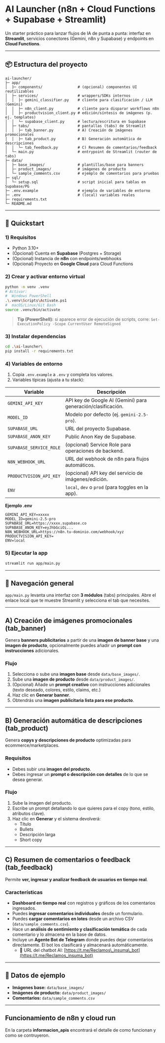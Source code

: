 ﻿# AI Launcher (n8n + Cloud Functions + Supabase + Streamlit)

Un starter práctico para lanzar flujos de IA de punta a punta: interfaz en **Streamlit**, servicios conectores (Gemini, n8n y Supabase) y endpoints en **Cloud Functions**.

---

## 📦 Estructura del proyecto

```text
ai-launcher/
├─ app/
│  ├─ components/                # (opcional) componentes UI reutilizables
│  ├─ services/                  # wrappers/SDKs internos
│  │  ├─ gemini_classifier.py    # cliente para clasificación / LLM (Gemini)
│  │  ├─ n8n_client.py           # cliente para disparar workflows n8n
│  │  ├─ productvision_client.py # edición/síntesis de imágenes (p. ej. templates)
│  │  └─ supabase_client.py      # lectura/escritura en Supabase
│  ├─ tabs/                      # pantallas (tabs) de Streamlit
│  │  ├─ tab_banner.py           # A) Creación de imágenes promocionales
│  │  ├─ tab_product.py          # B) Generación automática de descripciones
│  │  └─ tab_feedback.py         # C) Resumen de comentarios/feedback
│  └─ main.py                    # entrypoint de Streamlit (router de tabs)
├─ data/
│  ├─ base_images/               # plantillas/base para banners
│  ├─ product_images/            # imágenes de producto
│  └─ sample_comments.csv        # ejemplo de comentarios para pruebas
├─ sql/
│  └─ setup.sql                  # script inicial para tablas en Supabase/PG
├─ .env.example                  # ejemplo de variables de entorno
├─ .env                          # (local) variables reales
├─ requirements.txt
└─ README.md
```

---

## 🚀 Quickstart

### 1) Requisitos

- Python 3.10+
- (Opcional) Cuenta en **Supabase** (Postgres + Storage)
- (Opcional) Instancia de **n8n** con endpoints/webhooks
- (Opcional) Proyecto en **Google Cloud** para Cloud Functions

### 2) Crear y activar entorno virtual

```bash
python -m venv .venv
# Activar:
#  Windows PowerShell
.\.venv\Scripts\Activate.ps1
#  macOS/Linux/Git Bash
source .venv/bin/activate
```

> **Tip (PowerShell):** si aparece error de ejecución de scripts, corre: `Set-ExecutionPolicy -Scope CurrentUser RemoteSigned`

### 3) Instalar dependencias

```bash
cd .\ai-launcher\
pip install -r requirements.txt
```

### 4) Variables de entorno

1. Copia `.env.example` a `.env` y completa los valores.
2. Variables típicas (ajusta a tu stack):

| Variable                | Descripción                                                  |
| ----------------------- | ------------------------------------------------------------ |
| `GEMINI_API_KEY`        | API key de Google AI (Gemini) para generación/clasificación. |
| `MODEL_ID`              | Modelo por defecto (ej. `gemini-2.5-pro`).                   |
| `SUPABASE_URL`          | URL del proyecto Supabase.                                   |
| `SUPABASE_ANON_KEY`     | Public Anon Key de Supabase.                                 |
| `SUPABASE_SERVICE_ROLE` | (opcional) Service Role para operaciones de backend.         |
| `N8N_WEBHOOK_URL`       | URL del webhook de n8n para flujos automáticos.              |
| `PRODUCTVISION_API_KEY` | (opcional) API key del servicio de imágenes/edición.         |
| `ENV`                   | `local`, `dev` o `prod` (para toggles en la app).            |

**Ejemplo .env**

```env
GEMINI_API_KEY=xxxxx
MODEL_ID=gemini-2.5-pro
SUPABASE_URL=https://xxxx.supabase.co
SUPABASE_ANON_KEY=eyJhbGciOi...
N8N_WEBHOOK_URL=https://n8n.tu-dominio.com/webhook/xyz
PRODUCTVISION_API_KEY=
ENV=local
```

### 5) Ejecutar la app

```bash
streamlit run app/main.py
```

---

## 🧭 Navegación general

`app/main.py` levanta una interfaz con **3 módulos** (tabs) principales. Abre el enlace local que te muestre Streamlit y selecciona el tab que necesites.

---

## A) Creación de imágenes promocionales (tab\_banner)

Genera **banners publicitarios** a partir de una **imagen de banner base** y una **imagen de producto**, opcionalmente puedes añadir un **prompt con instrucciones** adicionales.

### Flujo

1. Selecciona o sube una **imagen base** desde `data/base_images/`.
2. Sube una **imagen de producto** desde `data/product_images/`.
3. (Opcional) Añade un **prompt creativo** con instrucciones adicionales (texto deseado, colores, estilo, claims, etc.)
4. Haz clic en **Generar banner**.
5. Obtendrás una **imagen publicitaria lista para ese producto**.

---

## B) Generación automática de descripciones (tab\_product)

Genera **copys y descripciones de producto** optimizadas para ecommerce/marketplaces.

### Requisitos

- Debes subir una **imagen del producto**.
- Debes ingresar un **prompt o descripción con detalles** de lo que se desea generar.

### Flujo

1. Sube la imagen del producto.
2. Escribe un prompt detallando lo que quieres para el copy (tono, estilo, atributos clave).
3. Haz clic en **Generar** y el sistema devolverá:
   - Título
   - Bullets
   - Descripción larga
   - Short copy

---

## C) Resumen de comentarios o feedback (tab\_feedback)

Permite **ver, ingresar y analizar feedback de usuarios en tiempo real**.

### Características

- **Dashboard en tiempo real** con registros y gráficos de los comentarios ingresados.
- Puedes **ingresar comentarios individuales** desde un formulario.
- Puedes **cargar comentarios en lotes** desde un archivo CSV (`data/sample_comments.csv`).
- Hace un **análisis de sentimiento y clasificación temática** de cada comentario y lo almacena en la base de datos.
- Incluye un **Agente Bot de Telegram** donde puedes dejar comentarios directamente. El bot los clasificará y almacenará automáticamente.
  - 📲 URL del chatbot AI: [https://t.me/Reclamos\_insuma\_bot](https://t.me/Reclamos_insuma_bot)

---

## 🧪 Datos de ejemplo

- **Imágenes base:** `data/base_images/`
- **Imágenes de producto:** `data/product_images/`
- **Comentarios:** `data/sample_comments.csv`


---

## Funcionamiento de n8n y cloud run
En la carpeta **informacion_apis** encontrará el detalle de como funcionan y como se contruyeron.